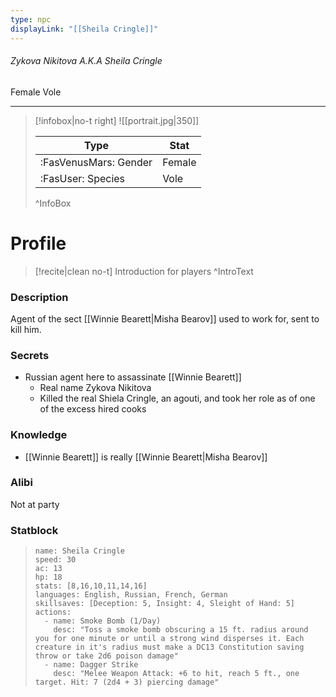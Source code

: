 ```yaml
---
type: npc
displayLink: "[[Sheila Cringle]]"
---
```


###### Zykova Nikitova A.K.A Sheila Cringle
<span class="sub2">Female Vole </span>
___

> [!infobox|no-t right]
> ![[portrait.jpg|350]]
>
> | Type | Stat |
> | ---- | ---- |
> | :FasVenusMars: Gender | Female |
> | :FasUser: Species | Vole |
>^InfoBox

# Profile

> [!recite|clean no-t]
>	Introduction for players
>^IntroText

### Description
Agent of the sect [[Winnie Bearett|Misha Bearov]] used to work for, sent to kill him.

### Secrets
- Russian agent here to assassinate [[Winnie Bearett]]
	- Real name Zykova Nikitova
	- Killed the real Shiela Cringle, an agouti, and took her role as of one of the excess hired cooks

### Knowledge
- [[Winnie Bearett]] is really [[Winnie Bearett|Misha Bearov]]

### Alibi 
Not at party

### Statblock
>```statblock
> name: Sheila Cringle
> speed: 30
> ac: 13
> hp: 18
> stats: [8,16,10,11,14,16]
> languages: English, Russian, French, German
> skillsaves: [Deception: 5, Insight: 4, Sleight of Hand: 5]
> actions:
>   - name: Smoke Bomb (1/Day)
>     desc: "Toss a smoke bomb obscuring a 15 ft. radius around you for one minute or until a strong wind disperses it. Each creature in it's radius must make a DC13 Constitution saving throw or take 2d6 poison damage"
>   - name: Dagger Strike
>     desc: "Melee Weapon Attack: +6 to hit, reach 5 ft., one target. Hit: 7 (2d4 + 3) piercing damage"

